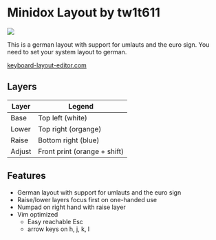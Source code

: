 # Minidox Layout by tw1t611
![](https://imgur.com/M95KSke.png)

This is a german layout with support for umlauts and the euro sign.
You need to set your system layout to german.

[keyboard-layout-editor.com](http://www.keyboard-layout-editor.com/#/gists/d58a82d8017d0c0cca044ef385def165)

## Layers
| Layer | Legend |
| ----- | ------ |
| Base  | Top left (white) |
| Lower | Top right (organge) |
| Raise | Bottom right (blue) |
| Adjust | Front print (orange + shift) |

## Features
* German layout with support for umlauts and the euro sign
* Raise/lower layers focus first on one-handed use
* Numpad on right hand with raise layer
* Vim optimized
    * Easy reachable Esc
    * arrow keys on h, j, k, l
